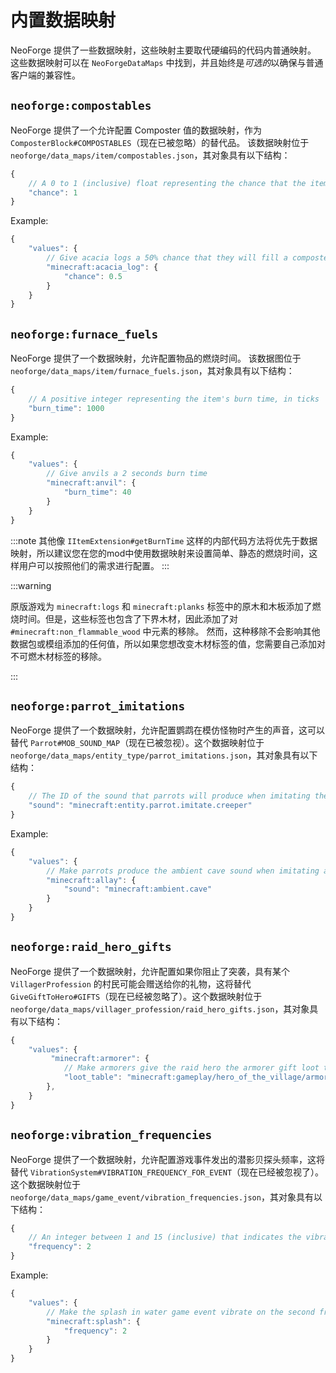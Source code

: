 # 内置数据映射

NeoForge 提供了一些数据映射，这些映射主要取代硬编码的代码内普通映射。
这些数据映射可以在 `NeoForgeDataMaps` 中找到，并且始终是*可选的*以确保与普通客户端的兼容性。

## `neoforge:compostables`

NeoForge 提供了一个允许配置 Composter 值的数据映射，作为`ComposterBlock#COMPOSTABLES`（现在已被忽略）的替代品。
该数据映射位于`neoforge/data_maps/item/compostables.json`，其对象具有以下结构：

```js
{
    // A 0 to 1 (inclusive) float representing the chance that the item will update the level of the composter
    "chance": 1
}
```

Example:

```js
{
    "values": {
        // Give acacia logs a 50% chance that they will fill a composter
        "minecraft:acacia_log": {
            "chance": 0.5
        }
    }
}
```

## `neoforge:furnace_fuels`

NeoForge 提供了一个数据映射，允许配置物品的燃烧时间。
该数据图位于`neoforge/data_maps/item/furnace_fuels.json`，其对象具有以下结构：

```js
{
    // A positive integer representing the item's burn time, in ticks
    "burn_time": 1000
}
```

Example:

```js
{
    "values": {
        // Give anvils a 2 seconds burn time
        "minecraft:anvil": {
            "burn_time": 40
        }
    }
}
```

:::note
其他像 `IItemExtension#getBurnTime` 这样的内部代码方法将优先于数据映射，所以建议您在您的mod中使用数据映射来设置简单、静态的燃烧时间，这样用户可以按照他们的需求进行配置。
:::

:::warning

原版游戏为 `minecraft:logs` 和 `minecraft:planks` 标签中的原木和木板添加了燃烧时间。但是，这些标签也包含了下界木材，因此添加了对 `#minecraft:non_flammable_wood` 中元素的移除。 然而，这种移除不会影响其他数据包或模组添加的任何值，所以如果您想改变木材标签的值，您需要自己添加对不可燃木材标签的移除。 

:::

## `neoforge:parrot_imitations`

NeoForge 提供了一个数据映射，允许配置鹦鹉在模仿怪物时产生的声音，这可以替代 `Parrot#MOB_SOUND_MAP`（现在已被忽视）。这个数据映射位于 `neoforge/data_maps/entity_type/parrot_imitations.json`，其对象具有以下结构：

```js
{
    // The ID of the sound that parrots will produce when imitating the mob
    "sound": "minecraft:entity.parrot.imitate.creeper"
}
```

Example:

```js
{
    "values": {
        // Make parrots produce the ambient cave sound when imitating allays
        "minecraft:allay": {
            "sound": "minecraft:ambient.cave"
        }
    }
}
```

## `neoforge:raid_hero_gifts`

NeoForge 提供了一个数据映射，允许配置如果你阻止了突袭，具有某个 `VillagerProfession` 的村民可能会赠送给你的礼物，这将替代 `GiveGiftToHero#GIFTS`（现在已经被忽略了）。这个数据映射位于 `neoforge/data_maps/villager_profession/raid_hero_gifts.json`，其对象具有以下结构：

```js
{
    "values": {
         "minecraft:armorer": {
            // Make armorers give the raid hero the armorer gift loot table
            "loot_table": "minecraft:gameplay/hero_of_the_village/armorer_gift"
        },
    }
}
```

## `neoforge:vibration_frequencies`

NeoForge 提供了一个数据映射，允许配置游戏事件发出的潜影贝探头频率，这将替代 `VibrationSystem#VIBRATION_FREQUENCY_FOR_EVENT`（现在已经被忽视了）。这个数据映射位于 `neoforge/data_maps/game_event/vibration_frequencies.json`，其对象具有以下结构：

```js
{
    // An integer between 1 and 15 (inclusive) that indicates the vibration frequency of the event
    "frequency": 2
}
```

Example:

```js
{
    "values": {
        // Make the splash in water game event vibrate on the second frequency
        "minecraft:splash": {
            "frequency": 2
        }
    }
}
```

